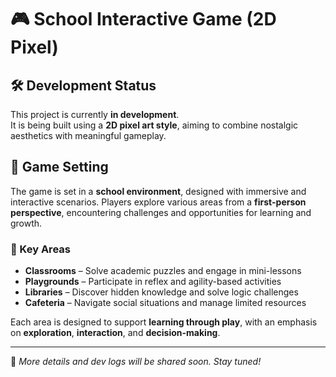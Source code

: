 # 🎮 School Interactive Game (2D Pixel)

## 🛠️ Development Status

This project is currently **in development**.  
It is being built using a **2D pixel art style**, aiming to combine nostalgic aesthetics with meaningful gameplay.

## 🏫 Game Setting

The game is set in a **school environment**, designed with immersive and interactive scenarios. Players explore various areas from a **first-person perspective**, encountering challenges and opportunities for learning and growth.

### 📍 Key Areas

- **Classrooms** – Solve academic puzzles and engage in mini-lessons  
- **Playgrounds** – Participate in reflex and agility-based activities  
- **Libraries** – Discover hidden knowledge and solve logic challenges  
- **Cafeteria** – Navigate social situations and manage limited resources  

Each area is designed to support **learning through play**, with an emphasis on **exploration**, **interaction**, and **decision-making**.

---

📌 *More details and dev logs will be shared soon. Stay tuned!*
